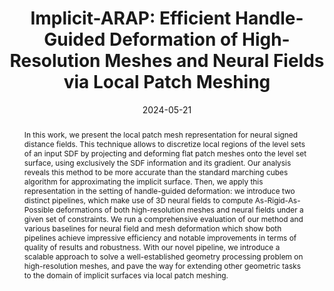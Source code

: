 ---
# Documentation: https://wowchemy.com/docs/managing-content/

title: 'Implicit-ARAP: Efficient Handle-Guided Deformation of High-Resolution Meshes and Neural Fields via Local Patch Meshing'
subtitle: ''
summary: ''
authors:
- baieri
- maggioli
- Zorah Laehner
- melzi
- rodola
tags: []
categories: []
date: '2024-05-21'
lastmod: 2023-10-02T:26:44
featured: false
draft: false
publication_short: "Preprint"

# Featured image
# To use, add an image named `featured.jpg/png` to your page's folder.
# Focal points: Smart, Center, TopLeft, Top, TopRight, Left, Right, BottomLeft, Bottom, BottomRight.
image:
  caption: ''
  focal_point: 'Center'
  preview_only: false

# Projects (optional).
#   Associate this post with one or more of your projects.
#   Simply enter your project's folder or file name without extension.
#   E.g. `projects = ["internal-project"]` references `content/project/deep-learning/index.md`.
#   Otherwise, set `projects = []`.
projects: []
publishDate: '2023-10-02T:26:44'
publication_types:
- '3'
abstract: "In this work, we present the local patch mesh representation for neural signed distance fields. This technique allows to discretize local regions of the level sets of an input SDF by projecting and deforming flat patch meshes onto the level set surface, using exclusively the SDF information and its gradient. Our analysis reveals this method to be more accurate than the standard marching cubes algorithm for approximating the implicit surface. Then, we apply this representation in the setting of handle-guided deformation: we introduce two distinct pipelines, which make use of 3D neural fields to compute As-Rigid-As-Possible deformations of both high-resolution meshes and neural fields under a given set of constraints. We run a comprehensive evaluation of our method and various baselines for neural field and mesh deformation which show both pipelines achieve impressive efficiency and notable improvements in terms of quality of results and robustness. With our novel pipeline, we introduce a scalable approach to solve a well-established geometry processing problem on high-resolution meshes, and pave the way for extending other geometric tasks to the domain of implicit surfaces via local patch meshing."
publication: '*arXiv preprint*'
links:
- name: arXiv
  url : https://arxiv.org/abs/2405.12895
- name: PDF
  url: https://arxiv.org/pdf/2405.12895
- icon: github
  icon_pack: fab
  name: 'GitHub'
  url: https://github.com/daniele-baieri/implicit-arap
---